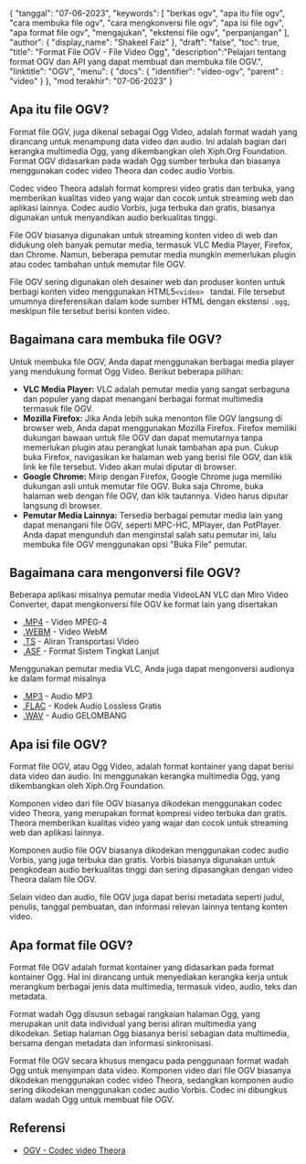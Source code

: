 {
"tanggal": "07-06-2023",
  "keywords": [
"berkas ogv",
"apa itu file ogv",
"cara membuka file ogv",
"cara mengkonversi file ogv",
"apa isi file ogv",
"apa format file ogv",
"mengajukan",
"ekstensi file ogv",
"perpanjangan"
],
  "author": {
"display_name": "Shakeel Faiz"
},
"draft": "false",
"toc": true,
"title": "Format File OGV - File Video Ogg",
  "description":"Pelajari tentang format OGV dan API yang dapat membuat dan membuka file OGV.",
"linktitle": "OGV",
  "menu": {
    "docs": {
      "identifier": "video-ogv",
"parent" : "video"
}
},
"mod terakhir": "07-06-2023"
}

## Apa itu file OGV?

Format file OGV, juga dikenal sebagai Ogg Video, adalah format wadah yang dirancang untuk menampung data video dan audio. Ini adalah bagian dari kerangka multimedia Ogg, yang dikembangkan oleh Xiph.Org Foundation. Format OGV didasarkan pada wadah Ogg sumber terbuka dan biasanya menggunakan codec video Theora dan codec audio Vorbis.

Codec video Theora adalah format kompresi video gratis dan terbuka, yang memberikan kualitas video yang wajar dan cocok untuk streaming web dan aplikasi lainnya. Codec audio Vorbis, juga terbuka dan gratis, biasanya digunakan untuk menyandikan audio berkualitas tinggi.

File OGV biasanya digunakan untuk streaming konten video di web dan didukung oleh banyak pemutar media, termasuk VLC Media Player, Firefox, dan Chrome. Namun, beberapa pemutar media mungkin memerlukan plugin atau codec tambahan untuk memutar file OGV.


File OGV sering digunakan oleh desainer web dan produser konten untuk berbagi konten video menggunakan HTML5`<video> ` tandai. File tersebut umumnya direferensikan dalam kode sumber HTML dengan ekstensi `.ogg`, meskipun file tersebut berisi konten video.

## Bagaimana cara membuka file OGV?

Untuk membuka file OGV, Anda dapat menggunakan berbagai media player yang mendukung format Ogg Video. Berikut beberapa pilihan:

- **VLC Media Player:** VLC adalah pemutar media yang sangat serbaguna dan populer yang dapat menangani berbagai format multimedia termasuk file OGV.
- **Mozilla Firefox:** Jika Anda lebih suka menonton file OGV langsung di browser web, Anda dapat menggunakan Mozilla Firefox. Firefox memiliki dukungan bawaan untuk file OGV dan dapat memutarnya tanpa memerlukan plugin atau perangkat lunak tambahan apa pun. Cukup buka Firefox, navigasikan ke halaman web yang berisi file OGV, dan klik link ke file tersebut. Video akan mulai diputar di browser.
- **Google Chrome:** Mirip dengan Firefox, Google Chrome juga memiliki dukungan asli untuk memutar file OGV. Buka saja Chrome, buka halaman web dengan file OGV, dan klik tautannya. Video harus diputar langsung di browser.
- **Pemutar Media Lainnya:** Tersedia berbagai pemutar media lain yang dapat menangani file OGV, seperti MPC-HC, MPlayer, dan PotPlayer. Anda dapat mengunduh dan menginstal salah satu pemutar ini, lalu membuka file OGV menggunakan opsi "Buka File" pemutar.

## Bagaimana cara mengonversi file OGV?

Beberapa aplikasi misalnya pemutar media VideoLAN VLC dan Miro Video Converter, dapat mengkonversi file OGV ke format lain yang disertakan

- [.MP4](/id/video/mp4/) - Video MPEG-4
- [.WEBM](/id/video/webm/) - Video WebM
- [.TS](/id/video/ts/) - Aliran Transportasi Video
- [.ASF](/id/video/asf/) - Format Sistem Tingkat Lanjut

Menggunakan pemutar media VLC, Anda juga dapat mengonversi audionya ke dalam format misalnya

- [.MP3](/id/audio/mp3/) - Audio MP3
- [.FLAC](/id/audio/flac/) - Kodek Audio Lossless Gratis
- [.WAV](/id/audio/wav/) - Audio GELOMBANG

## Apa isi file OGV?

Format file OGV, atau Ogg Video, adalah format kontainer yang dapat berisi data video dan audio. Ini menggunakan kerangka multimedia Ogg, yang dikembangkan oleh Xiph.Org Foundation.

Komponen video dari file OGV biasanya dikodekan menggunakan codec video Theora, yang merupakan format kompresi video terbuka dan gratis. Theora memberikan kualitas video yang wajar dan cocok untuk streaming web dan aplikasi lainnya.

Komponen audio file OGV biasanya dikodekan menggunakan codec audio Vorbis, yang juga terbuka dan gratis. Vorbis biasanya digunakan untuk pengkodean audio berkualitas tinggi dan sering dipasangkan dengan video Theora dalam file OGV.

Selain video dan audio, file OGV juga dapat berisi metadata seperti judul, penulis, tanggal pembuatan, dan informasi relevan lainnya tentang konten video.

## Apa format file OGV?

Format file OGV adalah format kontainer yang didasarkan pada format kontainer Ogg. Hal ini dirancang untuk menyediakan kerangka kerja untuk merangkum berbagai jenis data multimedia, termasuk video, audio, teks dan metadata.

Format wadah Ogg disusun sebagai rangkaian halaman Ogg, yang merupakan unit data individual yang berisi aliran multimedia yang dikodekan. Setiap halaman Ogg biasanya berisi sebagian data multimedia, bersama dengan metadata dan informasi sinkronisasi.

Format file OGV secara khusus mengacu pada penggunaan format wadah Ogg untuk menyimpan data video. Komponen video dari file OGV biasanya dikodekan menggunakan codec video Theora, sedangkan komponen audio sering dikodekan menggunakan codec audio Vorbis. Codec ini dibungkus dalam wadah Ogg untuk membuat file OGV.

## Referensi
* [OGV - Codec video Theora](https://en.wikipedia.org/wiki/Theora)

